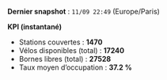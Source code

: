 **Dernier snapshot** : `11/09 22:49` (Europe/Paris)

**KPI (instantané)**

- Stations couvertes : **1470**
- Vélos disponibles (total) : **17240**
- Bornes libres (total) : **27528**
- Taux moyen d’occupation : **37.2 %**
